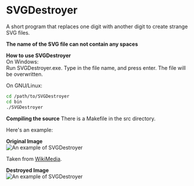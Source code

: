 # SVGDestroyer
A short program that replaces one digit with another digit to create strange SVG files.

**The name of the SVG file can not contain any spaces**

**How to use SVGDestroyer**  
On Windows:  
Run SVGDestroyer.exe. Type in the file name, and press enter. The file will be overwritten.

On GNU/Linux:
```bash
cd /path/to/SVGDestroyer
cd bin
./SVGDestroyer
```

**Compiling the source**
There is a Makefile in the src directory.

Here's an example:  

**Original Image**  
![An example of SVGDestroyer](http://i.imgur.com/LLKyPnU.png)

Taken from [WikiMedia](https://upload.wikimedia.org/wikipedia/commons/c/c0/Delaware-StateSeal.svg).

**Destroyed Image**  
![An example of SVGDestroyer](http://i.imgur.com/MCFldm0.png)

